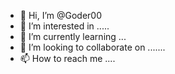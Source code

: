 - 👋 Hi, I’m @Goder00
- 👀 I’m interested in .....
- 🌱 I’m currently learning ...
- 💞️ I’m looking to collaborate on .......
- 📫 How to reach me ....

<!---
Goder00/Goder00 is a ✨ special ✨ repository because its `README.md` (this file) appears on your GitHub profile.
You can click the Preview link to take a look at your changes.
--->
